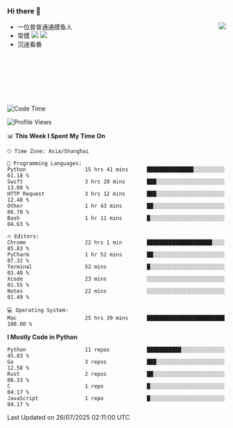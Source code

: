 ### Hi there 👋


<a href="https://github.com/yanlc39">
  <img align="right" src="https://github-readme-stats.vercel.app/api?username=yanlc39&show_icons=true&hide_border=true&icon_color=586069&title_color=a0a9af">
</a>

- 一位普普通通摸鱼人
- 常摸 ![](https://img.shields.io/badge/-Python-3e74a2?style=flat-square&logo=Python&logoColor=fff) ![](https://img.shields.io/badge/-C%2B%2B-brightgreen?style=flat-square)
- 沉迷看番



<br><br><br><br><br><br>


<!--START_SECTION:waka-->
![Code Time](http://img.shields.io/badge/Code%20Time-1%2C471%20hrs%2050%20mins-blue)

![Profile Views](http://img.shields.io/badge/Profile%20Views-0-blue)

📊 **This Week I Spent My Time On** 

```text
🕑︎ Time Zone: Asia/Shanghai

💬 Programming Languages: 
Python                   15 hrs 41 mins      ███████████████░░░░░░░░░░   61.18 % 
Swift                    3 hrs 20 mins       ███░░░░░░░░░░░░░░░░░░░░░░   13.00 % 
HTTP Request             3 hrs 12 mins       ███░░░░░░░░░░░░░░░░░░░░░░   12.48 % 
Other                    1 hr 43 mins        ██░░░░░░░░░░░░░░░░░░░░░░░   06.70 % 
Bash                     1 hr 11 mins        █░░░░░░░░░░░░░░░░░░░░░░░░   04.63 % 

🔥 Editors: 
Chrome                   22 hrs 1 min        █████████████████████░░░░   85.83 % 
PyCharm                  1 hr 52 mins        ██░░░░░░░░░░░░░░░░░░░░░░░   07.32 % 
Terminal                 52 mins             █░░░░░░░░░░░░░░░░░░░░░░░░   03.40 % 
Xcode                    23 mins             ░░░░░░░░░░░░░░░░░░░░░░░░░   01.55 % 
Notes                    22 mins             ░░░░░░░░░░░░░░░░░░░░░░░░░   01.49 % 

💻 Operating System: 
Mac                      25 hrs 39 mins      █████████████████████████   100.00 % 
```

**I Mostly Code in Python** 

```text
Python                   11 repos            ███████████░░░░░░░░░░░░░░   45.83 % 
Go                       3 repos             ███░░░░░░░░░░░░░░░░░░░░░░   12.50 % 
Rust                     2 repos             ██░░░░░░░░░░░░░░░░░░░░░░░   08.33 % 
C                        1 repo              █░░░░░░░░░░░░░░░░░░░░░░░░   04.17 % 
JavaScript               1 repo              █░░░░░░░░░░░░░░░░░░░░░░░░   04.17 % 
```




 Last Updated on 26/07/2025 02:11:00 UTC
<!--END_SECTION:waka-->
